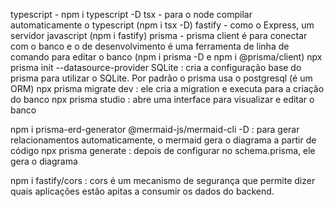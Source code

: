 typescript - npm i typescript -D
tsx - para o node compilar automaticamente o typescript (npm i tsx -D)
fastify - como o Express, um servidor javascript (npm i fastify)
prisma - prisma client é para conectar com o banco e o de desenvolvimento é uma ferramenta de linha de comando para editar o banco (npm i prisma -D e npm i @prisma/client)
npx prisma init --datasource-provider SQLite : cria a configuração base do prisma para utilizar o SQLite. Por padrão o prisma usa o postgresql (é um ORM)
npx prisma migrate dev : ele cria a migration e executa para a criação do banco
npx prisma studio : abre uma interface para visualizar e editar o banco

npm i prisma-erd-generator @mermaid-js/mermaid-cli -D : para gerar relacionamentos automaticamente, o mermaid gera o diagrama a partir de código
npx prisma generate : depois de configurar no schema.prisma, ele gera o diagrama

npm i fastify/cors : cors é um mecanismo de segurança que permite dizer quais aplicações estão apitas a consumir os dados do backend.
